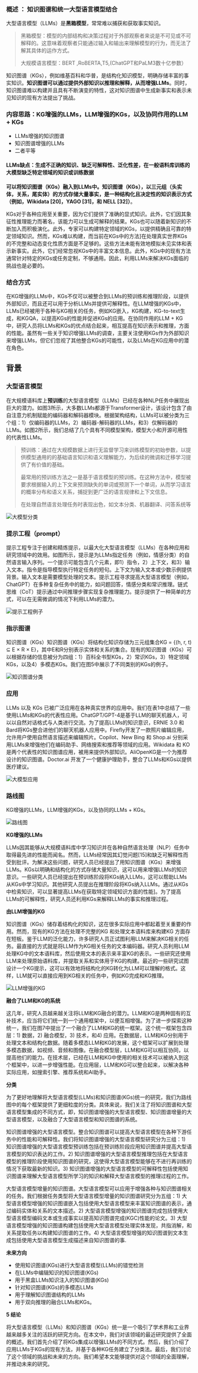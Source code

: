 



### 概述  ： 知识图谱和统一大型语言模型结合

大型语言模型（LLMs）是**黑箱模型**，常常难以捕获和获取事实知识。 

> 黑箱模型：模型的内部结构和决策过程对于外部观察者来说是不可见或不可解释的。这意味着观察者只能通过输入和输出来理解模型的行为，而无法了解其具体的运作方式。
>
> 大规模语言模型：BERT ,RoBERTA,T5,(ChatGPT和PaLM3数十亿参数）

知识图谱（KGs），例如维基百科和华普，是结构化知识模型，明确存储丰富的事实知识。**知识图谱可以通过提供外部知识以推理和解释，从而增强LLMs**。同时，知识图谱难以构建并且具有不断演变的特性，这对知识图谱中生成新事实和表示未见知识的现有方法提出了挑战。

### 内容思路：KG增强的LLMs，LLM增强的KGs，以及协同作用的LLM + KGs

- LLMs增强的知识图谱 
- 知识图谱增强的LLMs
- 二者平等

#### LLMs缺点：生成不正确的知识、缺乏可解释性、泛化性差，在一般语料库训练的大模型缺乏特定领域的知识或训练数据

**可以将知识图谱（KGs）融入到LLMs中。知识图谱（KGs），以三元组（头实体，关系，尾实体）的方式存储大量事实，是一种结构化且决定性的知识表示方式（例如，Wikidata [20]，YAGO [31]，和 NELL [32]）**。

KGs对于各种应用至关重要，因为它们提供了准确的显式知识。此外，它们因其象征性推理能力而著名，该能力可以生成可解释的结果。KGs也可以随着新知识的不断加入而积极演化。此外，专家可以构建特定领域的KGs，以提供精确且可靠的特定领域知识。然而，KGs难以构建，而当前在KGs中的方法]在处理真实世界KGs的不完整和动态变化性质方面是不足够的。这些方法未能有效地模拟未见实体和表示新事实。此外，它们经常忽视KGs中的丰富文本信息。此外，KGs中的现有方法通常针对特定的KGs或任务定制，不够通用。因此，利用LLMs来解决KGs面临的挑战也是必要的。

### 结合方式

在KG增强的LLMs中，KGs不仅可以被整合到LLMs的预训练和推理阶段，以提供外部知识，而且还可以用于分析LLMs并提供可解释性。在LLM增强的KGs中，LLMs已经被用于各种与KG相关的任务，例如KG嵌入，KG构建，KG-to-text生成，和KGQA，以提高KGs的性能并促进KGs的应用。在协同作用的LLM + KG中，研究人员将LLMs和KGs的优点结合起来，相互提高在知识表示和推理，方面的性能。虽然有一些关于知识增强LLMs的调查，主要关注使用KGs作为外部知识来增强LLMs，但它们忽视了其他整合KGs的可能性，以及LLMs在KG应用中的潜在角色。

## 背景

### 大型语言模型

在大规模语料库上**预训练**的大型语言模型（LLMs）已经在各种NLP任务中展现出巨大的潜力。如图3所示，大多数LLMs都源于Transformer设计，该设计包含了由自注意力机制赋能的编码器和解码器模块。根据架构结构，LLMs可以被分类为三个组：1）仅编码器的LLMs，2）编码器-解码器的LLMs，和3）仅解码器的LLMs。如图2所示，我们总结了几个具有不同模型架构，模型大小和开源可用性的代表性LLMs。

> 预训练：通过在大规模数据上进行无监督学习来训练模型的初始参数，以提供模型通用的的基础语言知识和语义理解能力，为后续的微调和迁移学习提供了有价值的基础。
>
> 最常用的预训练方法之一是基于语言模型的预训练。在这种方法中，模型被要求根据输入的上下文来预测缺失的单词或预测下一个单词，从而学习语言的概率分布和语义关系，捕捉到更广泛的语言规律和上下文信息。
>
> 在处理自然语言处理任务时表现出色，如文本分类、机器翻译、问答系统等

![大模型分类](群里链接6.19到7.20.assets/大模型分类.png)



### 提示工程（prompt）

提示工程专注于创建和精炼提示，以最大化大型语言模型（LLMs）在各种应用和研究领域中的效用。如图所示，提示是为LLMs指定任务（例如，情感分类）的自然语言输入序列。一个提示可能包含几个元素，即1）指令，2）上下文，和3）输入文本。指令是指导模型执行特定任务的短句。上下文为输入文本或少数示例提供背景。输入文本是需要模型处理的文本。提示工程寻求提高大型语言模型（例如，ChatGPT）在多种复杂任务中的能力，如问题回答，情感分类和常识推理。链式思维（CoT）提示通过中间推理步骤实现复杂推理能力。提示提供了一种简单的方式，可以在无需微调的情况下利用LLMs的潜力。

![提示工程例子](群里链接6.19到7.20.assets/提示工程例子.png)

### 指示图谱

知识图谱（KGs）知识图谱（KGs）将结构化知识存储为三元组集合KG = {(h, r, t) ⊆ E × R × E}，其中E和R分别表示实体和关系的集合。现有的知识图谱（KGs）可以根据存储的信息被分为四组：1）百科全书型KGs，2）常识KGs，3）特定领域KGs，以及4）多模态KGs。我们在图5中展示了不同类别的KGs的例子。

![知识图谱分类](群里链接6.19到7.20.assets/知识图谱分类.png)

### 应用

LLMs 以及 KGs 已被广泛应用在各种真实世界的应用中。我们在表1中总结了一些使用LLMs和KGs的代表性应用。ChatGPT/GPT-4是基于LLM的聊天机器人，可以以自然对话格式与人类进行交流。为了提高LLMs的知识意识，ERNIE 3.0 和 Bard将KGs整合进他们的聊天机器人应用中。Firefly开发了一款照片编辑应用，允许用户使用自然语言描述来编辑照片。Copilot、New Bing 和 Shop.ai 分别采用LLMs来增强他们在编码助手、网络搜索和推荐等领域的应用。Wikidata 和 KO 是两个代表性的知识图谱应用，被用来提供外部知识。AliOpenKG是一个为推荐设计的知识图谱。Doctor.ai 开发了一个健康护理助手，整合了LLMs和KGs以提供医疗建议。

![大模型应用](群里链接6.19到7.20.assets/大模型应用.png)

### 路线图

KG增强的LLMs，LLM增强的KGs，以及协同的LLMs + KGs。

![路线图](群里链接6.19到7.20.assets/路线图.png)

**KG增强的LLMs**

LLMs因其能够从大规模语料库中学习知识并在各种自然语言处理（NLP）任务中取得最先进的性能而闻名。然而，LLMs经常因其幻觉问题[15]和缺乏可解释性而受到批评。为解决这些问题，研究人员已经提出了用知识图谱（KGs）来增强LLMs。KGs以明确和结构化的方式存储大量知识，这可以用来增强LLMs的知识意识。一些研究人员已经提出在预训练阶段将KGs纳入LLMs，这可以帮助LLMs从KGs中学习知识。其他研究人员提出在推理阶段将KGs纳入LLMs。通过从KGs中检索知识，可以显著提高LLMs在获取特定领域知识方面的性能]。为了提高LLMs的可解释性，研究人员还利用KGs来解释LLMs的事实和推理过程。

**由LLM增强的KG**

知识图谱（KGs）储存着结构化的知识，这在很多实际应用中都起着至关重要的作用。然而，现有的KG方法在处理不完整的KG 和处理文本语料库来构建KG 方面存在短板。鉴于LLM的泛化能力，许多研究人员正试图利用LLM来解决KG相关的任务。最直接的方式就是将LLM作为KG相关任务的文本编码器。研究人员利用LLM处理KG中的文本语料库，然后使用文本的表示来丰富KG的表示。一些研究还使用LLM来处理原始语料库，并提取关系和实体用于KG的构建。最近的一些研究试图设计一个KG提示，这可以有效地将结构化的KG转化为LLM可以理解的格式。这样，LLM就可以直接应用到KG相关的任务中，例如KG完成和KG推理。

![LLM增强的KG](群里链接6.19到7.20.assets/LLM增强的KG.png)

**融合了LLM和KG的系统** 

这几年，研究人员越来越关注将LLM和KG融合的潜力。LLM和KG是两种固有的互补技术，应当将它们统一到一个通用框架中，以便互相增强。为了进一步探索这种统一，我们在图7中提出了一个融合了LLM和KG的统一框架。这个统一框架包含四层：1) 数据，2) 融合模型，3) 技术，和4) 应用。在数据层，LLM和KG分别用于处理文本和结构化数据。随着多模态LLM和KG的发展，这个框架可以扩展到处理多模态数据，如视频、音频和图像。在融合模型层，LLM和KG可以相互协同，以提高他们的能力。在技术层，已经在LLM和KG中使用的相关技术可以被纳入到这个框架中，以进一步增强性能。在应用层，LLM和KG可以整合起来，以解决各种实际应用，如搜索引擎、推荐系统和AI助手。

**分类** 

为了更好地理解将大型语言模型(LLMs)和知识图谱(KGs)统一的研究，我们为路线图中的每个框架提供了更细粒度的分类。具体来说，我们关注了将知识图谱和大型语言模型集成的不同方式，即，知识图谱增强的大型语言模型、知识图谱增量的大型语言模型，以及融合了大型语言模型和知识图谱的系统。

知识图谱增强的大型语言模型。整合知识图谱可以提高大型语言模型在各种下游任务中的性能和可解释性。我们将知识图谱增强的大型语言模型研究分为三组：1) 知识图谱增强的大型语言模型预训练包括在预训练阶段应用知识图谱并提高大型语言模型的知识表达的工作。2) 知识图谱增强的大型语言模型推理包括在大型语言模型的推理阶段使用知识图谱的研究，这使得大型语言模型能够在不进行再训练的情况下获取最新的知识。3) 知识图谱增强的大型语言模型的可解释性包括使用知识图谱来理解大型语言模型所学习的知识和解释大型语言模型的推理过程的工作。

大型语言模型增量的知识图谱。大型语言模型可以应用于增强各种与知识图谱相关的任务。我们根据任务类型将大型语言模型增量的知识图谱研究分为五组：1) 大型语言模型增强的知识图谱嵌入包括使用大型语言模型来丰富知识图谱的表示，通过编码实体和关系的文本描述。2) 大型语言模型增强的知识图谱完成包括使用大型语言模型编码文本或生成事实以提高知识图谱完成(KGC)性能的论文。3) 大型语言模型增强的知识图谱构建包括使用大型语言模型处理实体发现，共指消解，和关系提取任务以构建知识图谱的工作。4) 大型语言模型增强的知识图谱到文本生成包括使用大型语言模型生成描述来自知识图谱的事.

**未来方向** 

- 使用知识图谱(KGs)进行大型语言模型(LLMs)的错觉检测 
- 在LLMs中编辑知识的知识图谱(KGs) 
- 用于黑盒LLMs知识注入的知识图谱(KGs) 
- 针对知识图谱(KGs)的多模态LLMs 
- 用于理解知识图谱结构的LLMs 
- 用于双向推理的融合LLMs和KGs。



**5 结论** 

将大型语言模型（LLMs）和知识图谱（KGs）统一是一个吸引了学术界和工业界越来越多关注的活跃的研究方向。在本文中，我们对该领域的最近研究提供了全面的概述。我们首先介绍了将KGs集成以增强LLMs的不同方式。然后，我们介绍了应用LLMs于KGs的现有方法，并基于各种KG任务建立了分类法。最后，我们讨论了这个领域的挑战和未来的方向。我们希望本文能够提供对这个领域的全面理解，并推动未来的研究。

### 



